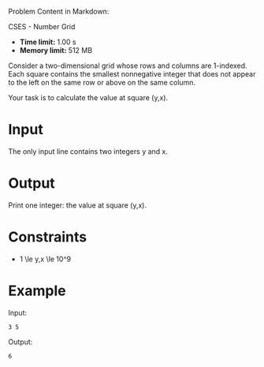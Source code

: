 Problem Content in Markdown:


CSES \- Number Grid




* **Time limit:** 1\.00 s
* **Memory limit:** 512 MB




Consider a two\-dimensional grid whose rows and columns are 1\-indexed. Each square contains the smallest nonnegative integer that does not appear to the left on the same row or above on the same column.


Your task is to calculate the value at square (y,x).


Input
=====


The only input line contains two integers y and x.


Output
======


Print one integer: the value at square (y,x).


Constraints
===========


* 1 \\le y,x \\le 10^9


Example
=======


Input:



```
3 5

```

Output:



```
6

```
 
